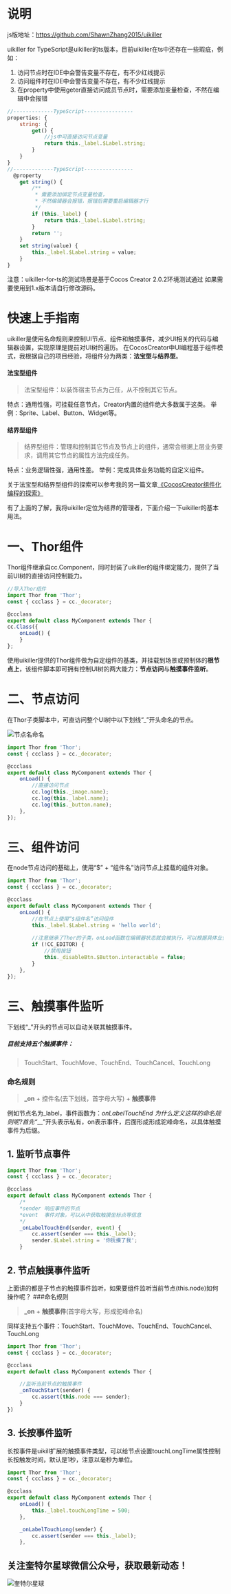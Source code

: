# 说明
js版地址：https://github.com/ShawnZhang2015/uikiller

uikiller for TypeScript是uikiller的ts版本，目前uikiller在ts中还存在一些瑕疵，例如：
1. 访问节点时在IDE中会警告变量不存在，有不少红线提示
2. 访问组件时在IDE中会警告变量不存在，有不少红线提示
3. 在property中使用geter直接访问成员节点时，需要添加变量检查，不然在编辑中会报错

```Javascript
//-------------TypeScript----------------
properties: {
    string: {
        get() {
            //js中可直接访问节点变量
            return this._label.$Label.string;
        }
    }
}
//-------------TypeScript----------------
  @property
    get string() {
        /**
         * 需要添加绑定节点变量检查，
         * 不然编辑器会报错，报错后需要重启编辑器才行
         */
        if (this._label) {
            return this._label.$Label.string;
        }
        return '';
    }
    set string(value) {
        this._label.$Label.string = value;
    }
}
```

注意：uikiller-for-ts的测试场景是基于Cocos Creator 2.0.2环境测试通过
如果需要使用到1.x版本请自行修改源码。


# 快速上手指南
uikiller是使用名命规则来控制UI节点、组件和触摸事件，减少UI相关的代码与编辑器设置，实现原理是提前对UI树的遍历。
在CocosCreator中UI编程基于组件模式，我根据自己的项目经验，将组件分为两类：**法宝型**与**结界型**。

#### 法宝型组件
>法宝型组件：以装饰宿主节点为己任，从不控制其它节点。

特点：通用性强，可挂载任意节点，Creator内置的组件绝大多数属于这类。
举例：Sprite、Label、Button、Widget等。

#### 结界型组件
>结界型组件：管理和控制其它节点及节点上的组件，通常会根据上层业务要求，调用其它节点的属性方法完成任务。

特点：业务逻辑性强，通用性差。
举例：完成具体业务功能的自定义组件。

关于法宝型和结界型组件的探索可以参考我的另一篇文章[《CocosCreator组件化编程的探索》](https://www.jianshu.com/p/c1e13fb513b3)

有了上面的了解，我将uikiller定位为结界的管理者，下面介绍一下uikiller的基本用法。

# 一、Thor组件
Thor组件继承自cc.Component，同时封装了uikiller的组件绑定能力，提供了当前UI树的直接访问控制能力。
```TypeScript
//导入Thor组件
import Thor from 'Thor';
const { ccclass } = cc._decorator;

@ccclass
export default class MyComponent extends Thor {
cc.Class({
    onLoad() {
    }
};
```
使用uikiller提供的Thor组件做为自定组件的基类，并挂载到场景或预制体的**根节点上**，该组件脚本即可拥有控制UI树的两大能力：**节点访问**与**触摸事件监听**。

# 二、节点访问

在Thor子类脚本中，可直访问整个UI树中以下划线“_”开头命名的节点。

![节点名命名](http://upload-images.jianshu.io/upload_images/2489070-fe6d37fe1611a0e7.png?imageMogr2/auto-orient/strip%7CimageView2/2/w/1240)

```TypeScript
import Thor from 'Thor';
const { ccclass } = cc._decorator;

@ccclass
export default class MyComponent extends Thor {
    onLoad() {
        //直接访问节点
        cc.log(this._image.name);
        cc.log(this._label.name);
        cc.log(this._button.name);
    },
});
```

# 三、组件访问
在node节点访问的基础上，使用“$” + “组件名”访问节点上挂载的组件对象。
```TypeScript
import Thor from 'Thor';
const { ccclass } = cc._decorator;

@ccclass
export default class MyComponent extends Thor {
    onLoad() {
        //在节点上使用“$组件名”访问组件
        this._label.$Label.string = 'hello world';
       
        //注意继承了Thor的子类，onLoad函数在编辑器状态就会被执行，可以根据具体业务使用CC_EDITOR变量逻辑判定是否要在编辑状态时间
        if (!CC_EDITOR) {
            //禁用按钮
            this._disableBtn.$Button.interactable = false;
        }
    },
});
```

# 三、触摸事件监听
下划线“_”开头的节点可以自动关联其触摸事件。

##### 目前支持五个触摸事件：
>TouchStart、TouchMove、TouchEnd、TouchCancel、TouchLong

### 命名规则
>**_on** + 控件名(去下划线，首字母大写) + **触摸事件**

例如节点名为_label，事件函数为：_onLabelTouchEnd
为什么定义这样的命名规则呢?首先“___”开头表示私有，on表示事件，后面形成形成驼峰命名，以具体触摸事件为后缀。

## 1. 监听节点事件
```TypeScript
import Thor from 'Thor';
const { ccclass } = cc._decorator;

@ccclass
export default class MyComponent extends Thor {
    /*
    *sender 响应事件的节点
    *event  事件对象，可以从中获取触摸坐标点等信息
    */
    _onLabelTouchEnd(sender, event) {
        cc.assert(sender === this._label);
        sender.$Label.string = '你抚摸了我';    
    }
```
## 2. 节点触摸事件监听
上面讲的都是子节点的触摸事件监听，如果要组件监听当前节点(this.node)如何操作呢？
###命名规则
>**_on** +  **触摸事件**(首字母大写，形成驼峰命名)

同样支持五个事件：TouchStart、TouchMove、TouchEnd、TouchCancel、TouchLong

```TypeScript
import Thor from 'Thor';
const { ccclass } = cc._decorator;

@ccclass
export default class MyComponent extends Thor {

    //监听当前节点的触摸事件
    _onTouchStart(sender) {
        cc.assert(this.node === sender);
    }
})
```
## 3. 长按事件监听
长按事件是uikill扩展的触摸事件类型，可以给节点设置touchLongTime属性控制长按触发时间，默认是1秒，注意以毫秒为单位。
```TypeScript
import Thor from 'Thor';
const { ccclass } = cc._decorator;

@ccclass
export default class MyComponent extends Thor {
    onLoad() {
        this._label.touchLongTime = 500;
    },

    _onLabelTouchLong(sender) {
        cc.assert(sender === this._label);
    },
```

## 关注**奎特尔星球**微信公众号，获取最新动态！

![奎特尔星球](https://github.com/ShawnZhang2015/uikiller/raw/master/WeChat-Official-Accounts.jpg)